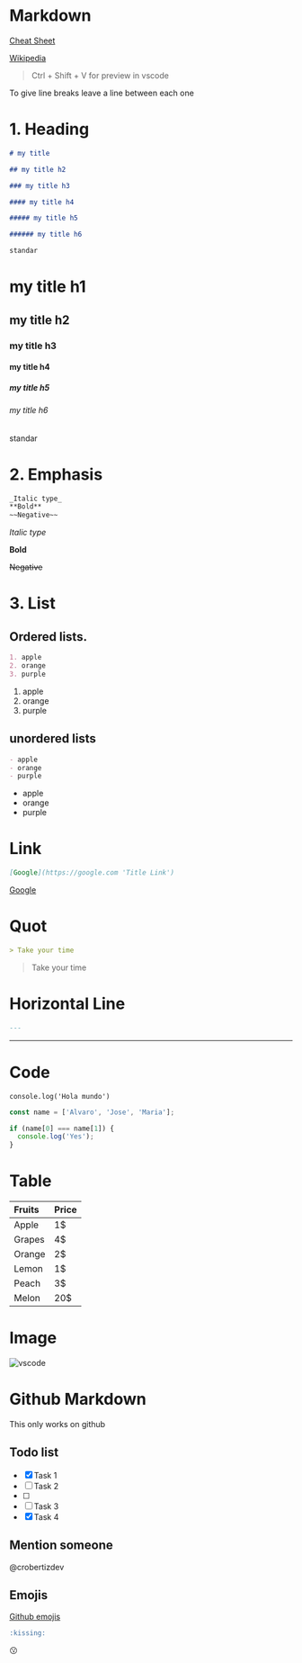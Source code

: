 # Markdown

[Cheat Sheet](https://www.markdownguide.org/cheat-sheet/)

[Wikipedia](https://es.wikipedia.org/wiki/Markdown)

> Ctrl + Shift + V for preview in vscode

To give line breaks leave a line between each one

# 1. Heading

```md
# my title

## my title h2

### my title h3

#### my title h4

##### my title h5

###### my title h6

standar
```

# my title h1

## my title h2

### my title h3

#### my title h4

##### my title h5

###### my title h6

standar

# 2. Emphasis

```md
_Italic type_
**Bold**
~~Negative~~
```

_Italic type_

**Bold**

~~Negative~~

# 3. List

## Ordered lists.

```md
1. apple
2. orange
3. purple
```

1. apple
2. orange
3. purple

## unordered lists

```md
- apple
- orange
- purple
```

- apple
- orange
- purple

# Link

```md
[Google](https://google.com 'Title Link')
```

[Google](https://google.com 'Title Link')

# Quot

```md
> Take your time
```

> Take your time

# Horizontal Line

```md
---
```

---

# Code

`console.log('Hola mundo')`

```js
const name = ['Alvaro', 'Jose', 'Maria'];

if (name[0] === name[1]) {
  console.log('Yes');
}
```

# Table

| Fruits | Price |
| :----- | :---- |
| Apple  | 1$    |
| Grapes | 4$    |
| Orange | 2$    |
| Lemon  | 1$    |
| Peach  | 3$    |
| Melon  | 20$   |

# Image

![vscode](https://es.digitaltrends.com/wp-content/uploads/2021/02/steve-jobs-portada.jpg?fit=720%2C480&p=1 'Title Image')

# Github Markdown

This only works on github

## Todo list

- [x] Task 1
- [ ] Task 2
- [ ]
- [ ] Task 3
- [x] Task 4

## Mention someone

@crobertizdev

## Emojis

[Github emojis](https://gist.github.com/rxaviers/7360908)

```md
:kissing:
```

:kissing:
